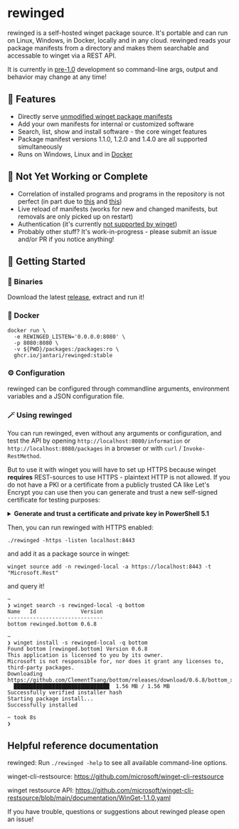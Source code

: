 # rewinged

rewinged is a self-hosted winget package source. It's portable and can run on Linux, Windows, in Docker, locally and in any cloud.
rewinged reads your package manifests from a directory and makes them searchable and accessable to winget via a REST API.

It is currently in [pre-1.0](https://semver.org/#spec-item-4) development so command-line args, output and behavior may change at any time!

## 🚀 Features

- Directly serve [unmodified winget package manifests](https://github.com/microsoft/winget-pkgs/tree/master/manifests)
- Add your own manifests for internal or customized software
- Search, list, show and install software - the core winget features
- Package manifest versions 1.1.0, 1.2.0 and 1.4.0 are all supported simultaneously
- Runs on Windows, Linux and in [Docker](https://github.com/jantari/rewinged/blob/main/Dockerfile)

## 🚧 Not Yet Working or Complete

- Correlation of installed programs and programs in the repository is not perfect (in part due to [this](https://github.com/microsoft/winget-cli-restsource/issues/59) and [this](https://github.com/microsoft/winget-cli-restsource/issues/166))
- Live reload of manifests (works for new and changed manifests, but removals are only picked up on restart)
- Authentication (it's currently [not supported by winget](https://github.com/microsoft/winget-cli-restsource/issues/100))
- Probably other stuff? It's work-in-progress - please submit an issue and/or PR if you notice anything!

## 🧭 Getting Started

### 💾 Binaries

Download the latest [release](https://github.com/jantari/rewinged/releases), extract and run it!

### 🐋 Docker

```
docker run \
  -e REWINGED_LISTEN='0.0.0.0:8080' \
  -p 8080:8080 \
  -v ${PWD}/packages:/packages:ro \
  ghcr.io/jantari/rewinged:stable
```

### ⚙️ Configuration

rewinged can be configured through commandline arguments, environment variables and a JSON configuration file.

### 🪄 Using rewinged

You can run rewinged, even without any arguments or configuration, and test the API by opening
`http://localhost:8080/information` or `http://localhost:8080/packages` in a browser or with
`curl` / `Invoke-RestMethod`.

But to use it with winget you will have to set up HTTPS because winget **requires**
REST-sources to use HTTPS - plaintext HTTP is not allowed. If you do not have a PKI
or a certificate from a publicly trusted CA like Let's Encrypt you can use then you
can generate and trust a new self-signed certificate for testing purposes:

<details>
<summary><b>Generate and trust a certificate and private key in PowerShell 5.1</b></summary>

```powershell
# Because we are adding a certificate to the local machine store, this has to be run in an elevated PowerShell session

$SelfSignedCertificateParameters = @{
    'DnsName'         = 'localhost'
    'NotAfter'        = (Get-Date).AddYears(1)
    'FriendlyName'    = 'rewinged HTTPS'
    'KeyAlgorithm'    = 'RSA'
    'KeyExportPolicy' = 'Exportable'
}
$cert = New-SelfSignedCertificate @SelfSignedCertificateParameters

$RSAPrivateKey    = [System.Security.Cryptography.X509Certificates.RSACertificateExtensions]::GetRSAPrivateKey($cert)
$PrivateKeyBytes  = $RSAPrivateKey.Key.Export([System.Security.Cryptography.CngKeyBlobFormat]::Pkcs8PrivateBlob)
$PrivateKeyBase64 = [System.Convert]::ToBase64String($PrivateKeyBytes, [System.Base64FormattingOptions]::InsertLineBreaks)

$CertificateBase64 = [System.Convert]::ToBase64String($cert.Export('Cert'), [System.Base64FormattingOptions]::InsertLineBreaks)

Set-Content -Path private.key -Encoding Ascii -Value @"
-----BEGIN RSA PRIVATE KEY-----`r`n${PrivateKeyBase64}`r`n-----END RSA PRIVATE KEY-----
"@

Set-Content -Path cert.pem -Encoding Ascii -Value @"
-----BEGIN CERTIFICATE-----`r`n${CertificateBase64}`r`n-----END CERTIFICATE-----
"@

$store = [System.Security.Cryptography.X509Certificates.X509Store]::new('Root', 'LocalMachine')
$store.Open('ReadWrite')
$store.Add($cert)
$store.Close()

Remove-Item $cert.PSPath
```
</details>

Then, you can run rewinged with HTTPS enabled:

```
./rewinged -https -listen localhost:8443
```

and add it as a package source in winget:

```
winget source add -n rewinged-local -a https://localhost:8443 -t "Microsoft.Rest"
```

and query it!

```
~
❯ winget search -s rewinged-local -q bottom
Name   Id              Version
------------------------------
bottom rewinged.bottom 0.6.8

~
❯ winget install -s rewinged-local -q bottom
Found bottom [rewinged.bottom] Version 0.6.8
This application is licensed to you by its owner.
Microsoft is not responsible for, nor does it grant any licenses to, third-party packages.
Downloading https://github.com/ClementTsang/bottom/releases/download/0.6.8/bottom_x86_64_installer.msi
  ██████████████████████████████  1.56 MB / 1.56 MB
Successfully verified installer hash
Starting package install...
Successfully installed

~ took 8s
❯
```

## Helpful reference documentation

rewinged: Run `./rewinged -help` to see all available command-line options.

winget-cli-restsource: https://github.com/microsoft/winget-cli-restsource

winget restsource API: https://github.com/microsoft/winget-cli-restsource/blob/main/documentation/WinGet-1.1.0.yaml

If you have trouble, questions or suggestions about rewinged please open an issue!
